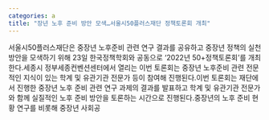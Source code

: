 ```yaml
---
categories: a
title: "장년 노후 준비 방안 모색…서울시50플러스재단 정책토론회 개최"
---
```

서울시50플러스재단은 중장년 노후준비 관련 연구 결과를 공유하고 중장년 정책의 실천 방안을 모색하기 위해 23일 한국정책학회와 공동으로 ‘2022년 50+정책토론회’를 개최한다.세종시 정부세종컨벤션센터에서 열리는 이번 토론회는 중장년 노후준비 관련 전문적인 지식이 있는 학계 및 유관기관 전문가 등이 참여해 진행된다.이번 토론회는 재단에서 진행한 중장년 노후 준비 관련 연구 과제의 결과를 발표하고 학계 및 유관기관 전문가와 함께 실질적인 노후 준비 방안을 토론하는 시간으로 진행된다.중장년의 노후 준비 현황 연구를 비롯해 중장년 사회공